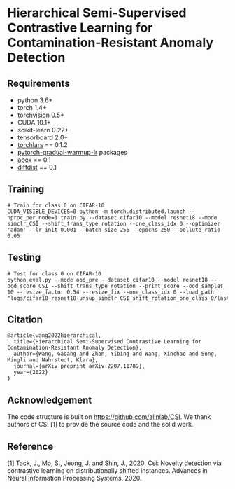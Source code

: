 # Hierarchical Semi-Supervised Contrastive Learning for Contamination-Resistant Anomaly Detection

## Requirements
- python 3.6+
- torch 1.4+
- torchvision 0.5+
- CUDA 10.1+
- scikit-learn 0.22+
- tensorboard 2.0+
- [torchlars](https://github.com/kakaobrain/torchlars) == 0.1.2 
- [pytorch-gradual-warmup-lr](https://github.com/ildoonet/pytorch-gradual-warmup-lr) packages 
- [apex](https://github.com/NVIDIA/apex) == 0.1
- [diffdist](https://github.com/ag14774/diffdist) == 0.1 

## Training
```
# Train for class 0 on CIFAR-10
CUDA_VISIBLE_DEVICES=0 python -m torch.distributed.launch --nproc_per_node=1 train.py --dataset cifar10 --model resnet18 --mode simclr_CSI --shift_trans_type rotation --one_class_idx 0 --optimizer 'adam' --lr_init 0.001 --batch_size 256 --epochs 250 --pollute_ratio 0.05
```

## Testing
```
# Test for class 0 on CIFAR-10
python eval.py --mode ood_pre --dataset cifar10 --model resnet18 --ood_score CSI --shift_trans_type rotation --print_score --ood_samples 10 --resize_factor 0.54 --resize_fix --one_class_idx 0 --load_path "logs/cifar10_resnet18_unsup_simclr_CSI_shift_rotation_one_class_0/last.model" 
```
## Citation
```
@article{wang2022hierarchical,
  title={Hierarchical Semi-Supervised Contrastive Learning for Contamination-Resistant Anomaly Detection},
  author={Wang, Gaoang and Zhan, Yibing and Wang, Xinchao and Song, Mingli and Nahrstedt, Klara},
  journal={arXiv preprint arXiv:2207.11789},
  year={2022}
}
```

## Acknowledgement
The code structure is built on https://github.com/alinlab/CSI. We thank authors of CSI [1] to provide the source code and the solid work.

## Reference
[1] Tack, J., Mo, S., Jeong, J. and Shin, J., 2020. Csi: Novelty detection via contrastive learning on distributionally shifted instances. Advances in Neural Information Processing Systems, 2020.
